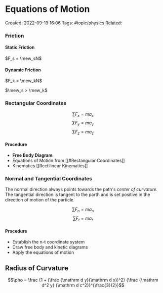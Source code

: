 # Equations of Motion
Created: 2022-09-19 16:06
Tags: #topic/physics
Related: 

### Friction
#### Static Friction
$F_s = \mew_sN$

#### Dynamic Friction
$F_k = \mew_kN$

$\mew_s > \mew_k$

### Rectangular Coordinates
$$\sum F_x = ma_x$$
$$\sum F_y = ma_y$$
$$\sum F_z = ma_z$$


#### Procedure
- **Free Body Diagram**
- Equations of Motion from [[#Rectangular Coordinates]]
- Kinematics [[Rectilinear Kinematics]]

### Normal and Tangential Coordinates
The normal direction always points towards the path's *center of curvature*.
The tangential direction is tangent to the parth and is set positive in the direction of motion of the particle.

$$\sum F_n = ma_n$$
$$\sum F_t = ma_t$$

#### Procedure
- Establish the n-t coordinate system
- Draw free body and kinetic diagrams
- Apply the equations of motion

## Radius of Curvature
$$\pho = \frac {1 + (\frac {\mathrm d y}{\mathrm d x})^2} {\frac {\mathrm d^2 y} {\mathrm d c^2}}^{\frac{3}{2}}$$
